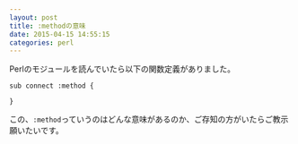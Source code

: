 ```yaml
---
layout: post
title: :methodの意味
date: 2015-04-15 14:55:15
categories: perl
---
```

<p>Perlのモジュールを読んでいたら以下の関数定義がありました。</p>

<pre><code>sub connect :method { 

}
</code></pre>

<p>この、<code>:method</code>っていうのはどんな意味があるのか、ご存知の方がいたらご教示願いたいです。</p>
